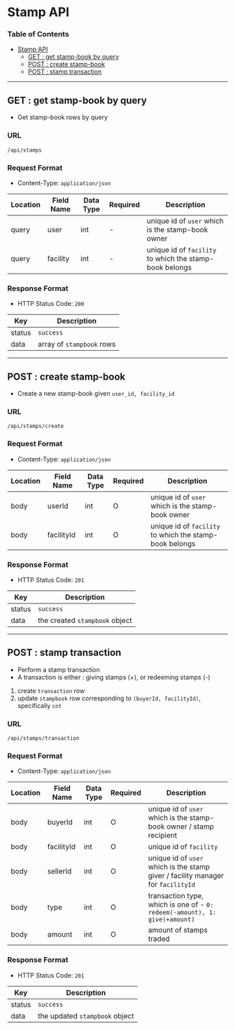# Stamp API

### Table of Contents

- [Stamp API](#stamp-api)
  - [GET : get stamp-book by query](#get--get-stamp-book-by-query)
  - [POST : create stamp-book](#post--create-stamp-book)
  - [POST : stamp transaction](#post--stamp-transaction)

---

## GET : get stamp-book by query
- Get stamp-book rows by query

### URL
`/api/stamps`

### Request Format
- Content-Type: `application/json`

| Location | Field Name | Data Type | Required | Description |
| --- | --- | --- | --- | --- |
| query | user | int | - | unique id of `user` which is the stamp-book owner |
| query | facility | int | - | unique id of `facility` to which the stamp-book belongs |

### Response Format
- HTTP Status Code: `200`

| Key | Description |
| --- | --- |
| status | `success` |
| data | array of `stampbook` rows |

---

## POST : create stamp-book
- Create a new stamp-book given `user_id, facility_id`

### URL
`/api/stamps/create`

### Request Format
- Content-Type: `application/json`

| Location | Field Name | Data Type | Required | Description |
| --- | --- | --- | --- | --- |
| body | userId | int | O | unique id of `user` which is the stamp-book owner |
| body | facilityId | int | O | unique id of `facility` to which the stamp-book belongs |

### Response Format
- HTTP Status Code: `201`

| Key | Description |
| --- | --- |
| status | `success` |
| data | the created `stampbook` object |

---

## POST : stamp transaction
- Perform a stamp transaction
- A transaction is either : giving stamps (+), or redeeming stamps (-)
 1. create `transaction` row
 2. update `stampbook` row corresponding to `(buyerId, facilityId)`, specifically `cnt`

### URL
`/api/stamps/transaction`

### Request Format
- Content-Type: `application/json`

| Location | Field Name | Data Type | Required | Description |
| --- | --- | --- | --- | --- |
| body | buyerId | int | O | unique id of `user` which is the stamp-book owner / stamp recipient |
| body | facilityId | int | O | unique id of `facility` |
| body | sellerId | int | O | unique id of `user` which is the stamp giver / facility manager for `facilityId` |
| body | type | int | O | transaction type, which is one of - `0: redeem(-amount), 1: give(+amount)` |
| body | amount | int | O | amount of stamps traded |

### Response Format
- HTTP Status Code: `201`

| Key | Description |
| --- | --- |
| status | `success` |
| data | the updated `stampbook` object |

